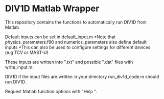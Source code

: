 # DIV1D Matlab Wrapper

This repository contains the functions to automatically run DIV1D from Matlab

Default inputs can be set in default\_input.m
*Note that physics\_parameters.f90 and numerics\_parameters also define default inputs
*This can also be used to configure settings for different devices (e.g TCV or MAST-U)

These inputs are written into ".txt" and possible ".dat" files with write\_input.m.

DIV1D if the input files are written in your directory run\_div1d_code.m should run DIV1D.


Request Matlab function options with "Help <matlab function>". 

